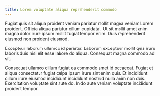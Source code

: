 ```yaml
---
title: Lorem voluptate aliqua reprehenderit commodo
---
```


Fugiat quis sit aliqua proident veniam pariatur mollit magna veniam Lorem proident. Officia aliqua pariatur cillum cupidatat. Ut sit mollit amet anim magna dolor irure ipsum mollit fugiat tempor enim. Duis reprehenderit eiusmod non proident eiusmod.

Excepteur laborum ullamco id pariatur. Laborum excepteur mollit quis irure laboris duis nisi elit esse labore do aliqua. Consequat magna commodo ad sit.

Consequat ullamco cillum fugiat ea commodo amet id occaecat. Fugiat et aliqua consectetur fugiat culpa ipsum irure sint enim quis. Et incididunt cillum irure eiusmod incididunt incididunt nostrud nulla anim non duis. Exercitation voluptate sint aute do. In do aute veniam voluptate incididunt proident tempor.